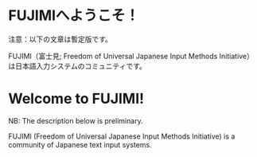 # FUJIMIへようこそ！

注意：以下の文章は暫定版です。

FUJIMI（富士見; Freedom of Universal Japanese Input Methods
Initiative）は日本語入力システムのコミュニティです。

# Welcome to FUJIMI!

NB: The description below is preliminary.

FUJIMI (Freedom of Universal Japanese Input Methods Initiative) is a
community of Japanese text input systems.
